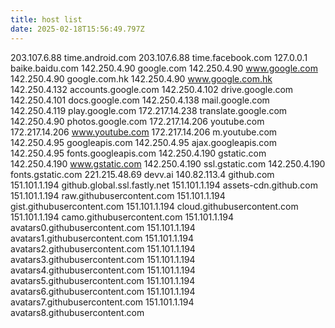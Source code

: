 ```yaml
---
title: host list
date: 2025-02-18T15:56:49.797Z
---
```


203.107.6.88 time.android.com
203.107.6.88 time.facebook.com
127.0.0.1 baike.baidu.com
142.250.4.90 google.com
142.250.4.90 www.google.com
142.250.4.90 google.com.hk
142.250.4.90 www.google.com.hk
142.250.4.132 accounts.google.com
142.250.4.102 drive.google.com
142.250.4.101 docs.google.com
142.250.4.138 mail.google.com
142.250.4.119 play.google.com
172.217.14.238 translate.google.com
142.250.4.90 photos.google.com
172.217.14.206 youtube.com
172.217.14.206 www.youtube.com
172.217.14.206 m.youtube.com
142.250.4.95 googleapis.com
142.250.4.95 ajax.googleapis.com
142.250.4.95 fonts.googleapis.com
142.250.4.190 gstatic.com
142.250.4.190 www.gstatic.com
142.250.4.190 ssl.gstatic.com
142.250.4.190 fonts.gstatic.com
221.215.48.69 devv.ai
140.82.113.4    github.com
151.101.1.194   github.global.ssl.fastly.net
151.101.1.194   assets-cdn.github.com
151.101.1.194   raw.githubusercontent.com
151.101.1.194   gist.githubusercontent.com
151.101.1.194   cloud.githubusercontent.com
151.101.1.194   camo.githubusercontent.com
151.101.1.194   avatars0.githubusercontent.com
151.101.1.194   avatars1.githubusercontent.com
151.101.1.194   avatars2.githubusercontent.com
151.101.1.194   avatars3.githubusercontent.com
151.101.1.194   avatars4.githubusercontent.com
151.101.1.194   avatars5.githubusercontent.com
151.101.1.194   avatars6.githubusercontent.com
151.101.1.194   avatars7.githubusercontent.com
151.101.1.194   avatars8.githubusercontent.com